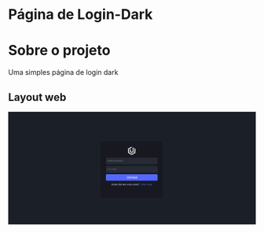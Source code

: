 # Página de Login-Dark


# Sobre o projeto

Uma simples página de login dark




## Layout web
![Web 1](https://github.com/bryancury3r/pagina-login-dark/blob/master/Screenshot%20from%202022-02-06%2013-39-02.png)

